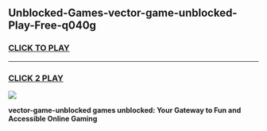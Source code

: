 
## Unblocked-Games-vector-game-unblocked-Play-Free-q040g
<h3>
<a href="https://premium76.site?title=vector-game-unblocked&ref=09A">CLICK TO PLAY</a></h3>
<hr>

<h3>
<a href="https://premium76.site?title=vector-game-unblocked&ref=09A">CLICK 2 PLAY</a>
  
</h3>

<a href="https://premium76.site?title=vector-game-unblocked&ref=09A"><img src="https://clearcache.store/games.png"></a>


**vector-game-unblocked games unblocked: Your Gateway to Fun and Accessible Online Gaming**
